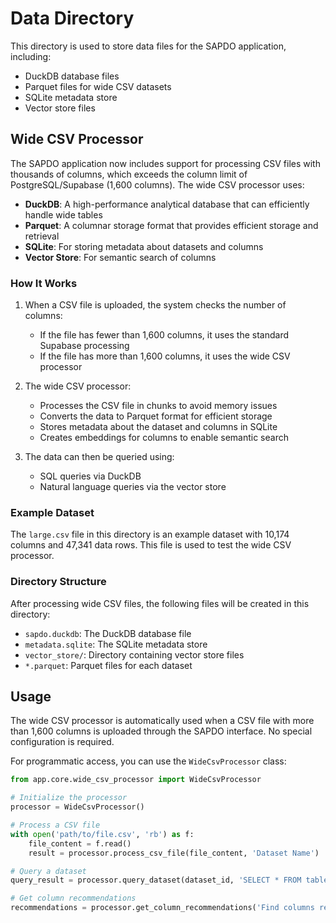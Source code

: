 # Data Directory

This directory is used to store data files for the SAPDO application, including:

- DuckDB database files
- Parquet files for wide CSV datasets
- SQLite metadata store
- Vector store files

## Wide CSV Processor

The SAPDO application now includes support for processing CSV files with thousands of columns, which exceeds the column limit of PostgreSQL/Supabase (1,600 columns). The wide CSV processor uses:

- **DuckDB**: A high-performance analytical database that can efficiently handle wide tables
- **Parquet**: A columnar storage format that provides efficient storage and retrieval
- **SQLite**: For storing metadata about datasets and columns
- **Vector Store**: For semantic search of columns

### How It Works

1. When a CSV file is uploaded, the system checks the number of columns:
   - If the file has fewer than 1,600 columns, it uses the standard Supabase processing
   - If the file has more than 1,600 columns, it uses the wide CSV processor

2. The wide CSV processor:
   - Processes the CSV file in chunks to avoid memory issues
   - Converts the data to Parquet format for efficient storage
   - Stores metadata about the dataset and columns in SQLite
   - Creates embeddings for columns to enable semantic search

3. The data can then be queried using:
   - SQL queries via DuckDB
   - Natural language queries via the vector store

### Example Dataset

The `large.csv` file in this directory is an example dataset with 10,174 columns and 47,341 data rows. This file is used to test the wide CSV processor.

### Directory Structure

After processing wide CSV files, the following files will be created in this directory:

- `sapdo.duckdb`: The DuckDB database file
- `metadata.sqlite`: The SQLite metadata store
- `vector_store/`: Directory containing vector store files
- `*.parquet`: Parquet files for each dataset

## Usage

The wide CSV processor is automatically used when a CSV file with more than 1,600 columns is uploaded through the SAPDO interface. No special configuration is required.

For programmatic access, you can use the `WideCsvProcessor` class:

```python
from app.core.wide_csv_processor import WideCsvProcessor

# Initialize the processor
processor = WideCsvProcessor()

# Process a CSV file
with open('path/to/file.csv', 'rb') as f:
    file_content = f.read()
    result = processor.process_csv_file(file_content, 'Dataset Name')

# Query a dataset
query_result = processor.query_dataset(dataset_id, 'SELECT * FROM table_name LIMIT 10')

# Get column recommendations
recommendations = processor.get_column_recommendations('Find columns related to temperature')
